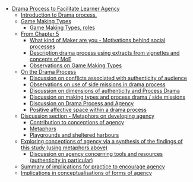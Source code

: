 -   [Drama Process to Facilitate Learner
    Agency](#drama-process-to-facilitate-learner-agency)
    -   [Introduction to Drama
        process.](#introduction-to-drama-process.)
    -   [Game Making Types](#game-making-types)
        -   [Game Making Types, roles](#game-making-types-roles)
    -   [From Chapter 5](#from-chapter-5)
        -   [What kind of Maker are you - Motivations behind social
            processes](#what-kind-of-maker-are-you---motivations-behind-social-processes)
        -   [Description drama process using extracts from vignettes and
            concepts of
            MoE](#description-drama-process-using-extracts-from-vignettes-and-concepts-of-moe)
        -   [Observations on Game Making
            Types](#observations-on-game-making-types)
    -   [On the Drama Process](#on-the-drama-process)
        -   [Discussion on conflicts associated with authenticity of
            audience](#discussion-on-conflicts-associated-with-authenticity-of-audience)
        -   [Observations on use of side missions in drama
            process](#observations-on-use-of-side-missions-in-drama-process)
        -   [Discussion on dimensions of authenticity and Process
            Drama](#discussion-on-dimensions-of-authenticity-and-process-drama)
        -   [Discussion on making types and process drama / side
            missions](#discussion-on-making-types-and-process-drama-side-missions)
        -   [Discussion on Drama Process and
            Agency](#discussion-on-drama-process-and-agency)
        -   [Positive affective space within a drama
            process](#positive-affective-space-within-a-drama-process)
    -   [Discussion section - Metaphors on developing
        agency](#discussion-section---metaphors-on-developing-agency)
        -   [Contribution to conceptions of
            agency](#contribution-to-conceptions-of-agency)
        -   [Metaphors](#metaphors)
        -   [Playgrounds and sheltered
            harbours](#playgrounds-and-sheltered-harbours)
    -   [Exploring conceptions of agency via a synthesis of the findings
        of this study (using metaphors
        above)](#exploring-conceptions-of-agency-via-a-synthesis-of-the-findings-of-this-study-using-metaphors-above)
        -   [Discussion on agency concerning tools and resources
            (authenticity in
            particular)](#discussion-on-agency-concerning-tools-and-resources-authenticity-in-particular)
    -   [Summary of implications for practice to encourage
        agency](#summary-of-implications-for-practice-to-encourage-agency)
    -   [Implications in conceptualisations of forms of
        agency](#implications-in-conceptualisations-of-forms-of-agency)
